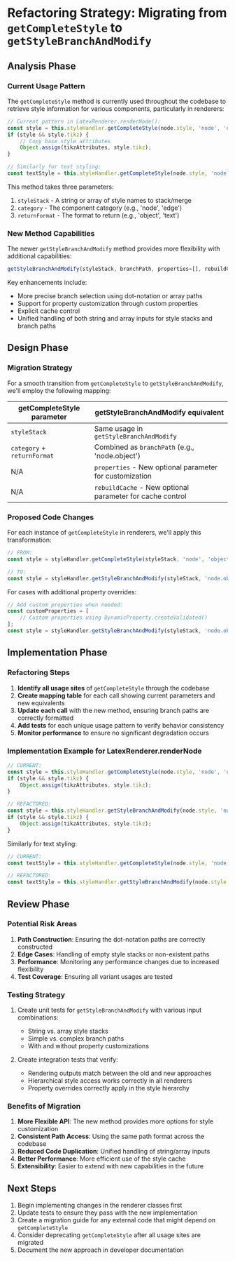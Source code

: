 # Refactoring Strategy: Migrating from `getCompleteStyle` to `getStyleBranchAndModify`

## Analysis Phase

### Current Usage Pattern

The `getCompleteStyle` method is currently used throughout the codebase to retrieve style information for various components, particularly in renderers:

```javascript
// Current pattern in LatexRenderer.renderNode():
const style = this.styleHandler.getCompleteStyle(node.style, 'node', 'object');
if (style && style.tikz) {
    // Copy base style attributes
    Object.assign(tikzAttributes, style.tikz);
}

// Similarly for text styling:
const textStyle = this.styleHandler.getCompleteStyle(node.style, 'node', 'text');
```

This method takes three parameters:
1. `styleStack` - A string or array of style names to stack/merge
2. `category` - The component category (e.g., 'node', 'edge')
3. `returnFormat` - The format to return (e.g., 'object', 'text')

### New Method Capabilities

The newer `getStyleBranchAndModify` method provides more flexibility with additional capabilities:

```javascript
getStyleBranchAndModify(styleStack, branchPath, properties=[], rebuildCache=false)
```

Key enhancements include:
- More precise branch selection using dot-notation or array paths
- Support for property customization through custom properties
- Explicit cache control
- Unified handling of both string and array inputs for style stacks and branch paths

## Design Phase

### Migration Strategy

For a smooth transition from `getCompleteStyle` to `getStyleBranchAndModify`, we'll employ the following mapping:

| getCompleteStyle parameter | getStyleBranchAndModify equivalent |
|----------------------------|-----------------------------------|
| `styleStack` | Same usage in `getStyleBranchAndModify` |
| `category` + `returnFormat` | Combined as `branchPath` (e.g., 'node.object') |
| N/A | `properties` - New optional parameter for customization |
| N/A | `rebuildCache` - New optional parameter for cache control |

### Proposed Code Changes

For each instance of `getCompleteStyle` in renderers, we'll apply this transformation:

```javascript
// FROM:
const style = styleHandler.getCompleteStyle(styleStack, 'node', 'object');

// TO:
const style = styleHandler.getStyleBranchAndModify(styleStack, 'node.object');
```

For cases with additional property overrides:

```javascript
// Add custom properties when needed:
const customProperties = [
    // Custom properties using DynamicProperty.createValidated()
];
const style = styleHandler.getStyleBranchAndModify(styleStack, 'node.object', customProperties);
```

## Implementation Phase

### Refactoring Steps

1. **Identify all usage sites** of `getCompleteStyle` through the codebase
2. **Create mapping table** for each call showing current parameters and new equivalents
3. **Update each call** with the new method, ensuring branch paths are correctly formatted
4. **Add tests** for each unique usage pattern to verify behavior consistency
5. **Monitor performance** to ensure no significant degradation occurs

### Implementation Example for LatexRenderer.renderNode

```javascript
// CURRENT:
const style = this.styleHandler.getCompleteStyle(node.style, 'node', 'object');
if (style && style.tikz) {
    Object.assign(tikzAttributes, style.tikz);
}

// REFACTORED:
const style = this.styleHandler.getStyleBranchAndModify(node.style, 'node.object');
if (style && style.tikz) {
    Object.assign(tikzAttributes, style.tikz);
}
```

Similarly for text styling:

```javascript
// CURRENT:
const textStyle = this.styleHandler.getCompleteStyle(node.style, 'node', 'text');

// REFACTORED:
const textStyle = this.styleHandler.getStyleBranchAndModify(node.style, 'node.text');
```

## Review Phase

### Potential Risk Areas

1. **Path Construction**: Ensuring the dot-notation paths are correctly constructed
2. **Edge Cases**: Handling of empty style stacks or non-existent paths
3. **Performance**: Monitoring any performance changes due to increased flexibility
4. **Test Coverage**: Ensuring all variant usages are tested

### Testing Strategy

1. Create unit tests for `getStyleBranchAndModify` with various input combinations:
   - String vs. array style stacks
   - Simple vs. complex branch paths
   - With and without property customizations

2. Create integration tests that verify:
   - Rendering outputs match between the old and new approaches
   - Hierarchical style access works correctly in all renderers
   - Property overrides correctly apply in the style hierarchy

### Benefits of Migration

1. **More Flexible API**: The new method provides more options for style customization
2. **Consistent Path Access**: Using the same path format across the codebase
3. **Reduced Code Duplication**: Unified handling of string/array inputs
4. **Better Performance**: More efficient use of the style cache
5. **Extensibility**: Easier to extend with new capabilities in the future

## Next Steps

1. Begin implementing changes in the renderer classes first
2. Update tests to ensure they pass with the new implementation
3. Create a migration guide for any external code that might depend on `getCompleteStyle`
4. Consider deprecating `getCompleteStyle` after all usage sites are migrated
5. Document the new approach in developer documentation
